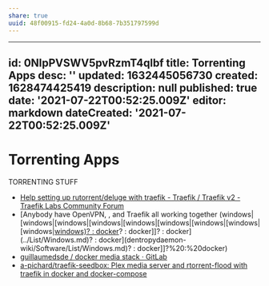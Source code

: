 ```yaml
---
share: true
uuid: 48f00915-fd24-4a0d-8b68-7b351797599d
---
```

---
id: 0NIpPVSWV5pvRzmT4qlbf
title: Torrenting Apps
desc: ''
updated: 1632445056730
created: 1628474425419
description: null
published: true
date: '2021-07-22T00:52:25.009Z'
editor: markdown
dateCreated: '2021-07-22T00:52:25.009Z'
---

# Torrenting Apps

TORRENTING STUFF

*   [Help setting up rutorrent/deluge with traefik - Traefik / Traefik v2 - Traefik Labs Community Forum](https://community.traefik.io/t/help-setting-up-rutorrent-deluge-with-traefik/1781)
*   [Anybody have OpenVPN, , and Traefik all working together (windows|[windows|[windows|[windows|[windows|[windows|[windows|[windows|[windows|[windows)? : docker](/undefined)? : docker]]? : docker](../List/Windows.md)? : docker](dentropydaemon-wiki/Software/List/Windows.md)? : docker]]?%20:%20docker)
*   [guillaumedsde / docker media stack · GitLab](https://gitlab.com/guillaumedsde/docker-media-stack)
*   [a-pichard/traefik-seedbox: Plex media server and rtorrent-flood with traefik in docker and docker-compose](https://github.com/a-pichard/traefik-seedbox)
